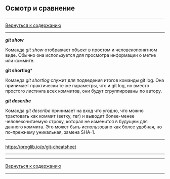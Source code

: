## Осмотр и сравнение

---

[Вернуться к содержанию](readme.md)

---

***git show***

Команда *git show* отображает объект в простом и человекопонятном виде. Обычно она используется для просмотра информации о метке или коммите.

**git shortlog***

Команда *git shortlog* служит для подведения итогов команды git log. Она принимает практически те же параметры, что и git log, но вместо простого листинга всех коммитов, они будут сгруппированы по автору.

***git describe***

Команда *git describe* принимает на вход что угодно, что можно трактовать как коммит (ветку, тег) и выводит более-менее человекочитаемую строку, которая не изменится в будущем для данного коммита. Это может быть использовано как более удобная, но по-прежнему уникальная, замена SHA-1.

---

https://proglib.io/p/git-cheatsheet

---

---

[Вернуться к содержанию](readme.md)

---




